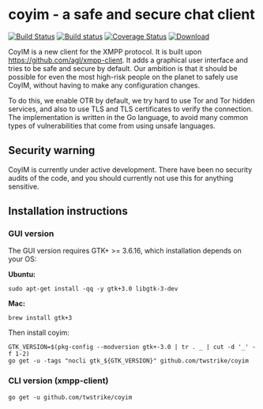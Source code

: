 # coyim - a safe and secure chat client

[![Build Status](https://travis-ci.org/twstrike/coyim.svg?branch=master)](https://travis-ci.org/twstrike/coyim)
[![Build status](https://ci.appveyor.com/api/projects/status/hcmdu0qtlcljq19v?svg=true)](https://ci.appveyor.com/project/tcz001/coyim)
[![Coverage Status](https://coveralls.io/repos/twstrike/coyim/badge.svg?branch=master&service=github)](https://coveralls.io/github/twstrike/coyim?branch=master)
[ ![Download](https://api.bintray.com/packages/twstrike/coyim/coyim-bin/images/download.svg)
](https://bintray.com/twstrike/coyim/coyim-bin/_latestVersion#files)

CoyIM is a new client for the XMPP protocol. It is built upon https://github.com/agl/xmpp-client. It adds a graphical user interface and tries to be safe and secure by default. Our ambition is that it should be possible for even the most high-risk people on the planet to safely use CoyIM, without having to make any configuration changes.

To do this, we enable OTR by default, we try hard to use Tor and Tor hidden services, and also to use TLS and TLS certificates to verify the connection. The implementation is written in the Go language, to avoid many common types of vulnerabilities that come from using unsafe languages.

## Security warning

CoyIM is currently under active development. There have been no security audits of the code, and you should currently not use this for anything sensitive.

## Installation instructions

### GUI version

The GUI version requires GTK+ >= 3.6.16, which installation depends on your OS:

**Ubuntu:**

	sudo apt-get install -qq -y gtk+3.0 libgtk-3-dev

**Mac:**

	brew install gtk+3

Then install coyim:

```
GTK_VERSION=$(pkg-config --modversion gtk+-3.0 | tr . _ | cut -d '_' -f 1-2)
go get -u -tags "nocli gtk_${GTK_VERSION}" github.com/twstrike/coyim
```

### CLI version (xmpp-client)

```
go get -u github.com/twstrike/coyim
```

